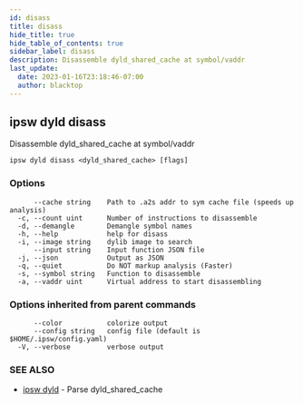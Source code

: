 ```yaml
---
id: disass
title: disass
hide_title: true
hide_table_of_contents: true
sidebar_label: disass
description: Disassemble dyld_shared_cache at symbol/vaddr
last_update:
  date: 2023-01-16T23:18:46-07:00
  author: blacktop
---
```

## ipsw dyld disass

Disassemble dyld_shared_cache at symbol/vaddr

```
ipsw dyld disass <dyld_shared_cache> [flags]
```

### Options

```
      --cache string    Path to .a2s addr to sym cache file (speeds up analysis)
  -c, --count uint      Number of instructions to disassemble
  -d, --demangle        Demangle symbol names
  -h, --help            help for disass
  -i, --image string    dylib image to search
      --input string    Input function JSON file
  -j, --json            Output as JSON
  -q, --quiet           Do NOT markup analysis (Faster)
  -s, --symbol string   Function to disassemble
  -a, --vaddr uint      Virtual address to start disassembling
```

### Options inherited from parent commands

```
      --color           colorize output
      --config string   config file (default is $HOME/.ipsw/config.yaml)
  -V, --verbose         verbose output
```

### SEE ALSO

* [ipsw dyld](/docs/cli/ipsw/dyld)	 - Parse dyld_shared_cache

